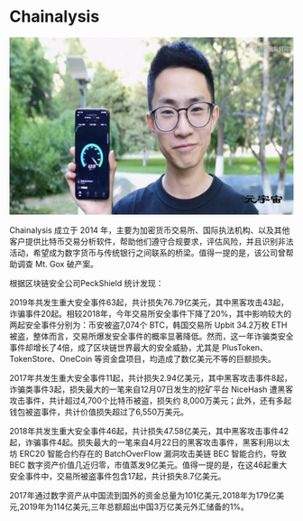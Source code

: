 # Chainalysis



![](3.jpg)

Chainalysis 成立于 2014 年，主要为加密货币交易所、国际执法机构、以及其他客户提供比特币交易分析软件，帮助他们遵守合规要求，评估风险，并且识别非法活动，希望成为数字货币与传统银行之间联系的桥梁。值得一提的是，该公司曾帮助调查 Mt. Gox 破产案。

根据区块链安全公司PeckShield 统计发现：

2019年共发生重大安全事件63起，共计损失76.79亿美元，其中黑客攻击43起，诈骗事件20起。相较2018年，今年交易所安全事件下降了20%，其中影响较大的两起安全事件分别为：币安被盗7,074个 BTC，韩国交易所 Upbit 34.2万枚 ETH 被盗，整体而言，交易所爆发安全事件的概率显著降低。然而，这一年诈骗类安全事件却增长了4倍，成了区块链世界最大的安全威胁，尤其是 PlusToken、TokenStore、OneCoin 等资金盘项目，均造成了数亿美元不等的巨额损失。

2017年共发生重大安全事件11起，共计损失2.94亿美元，其中黑客攻击事件8起，诈骗类事件3起，损失最大的一笔来自12月07日发生的挖矿平台 NiceHash 遭黑客攻击事件，共计超过4,700个比特币被盗，损失约 8,000万美元；此外，还有多起钱包被盗事件，共计价值损失超过了6,550万美元。

2018年共发生重大安全事件46起，共计损失47.58亿美元，其中黑客攻击事件42起，诈骗事件4起。损失最大的一笔来自4月22日的黑客攻击事件，黑客利用以太坊 ERC20 智能合约存在的 BatchOverFlow 漏洞攻击美链 BEC 智能合约，导致 BEC 数字资产价值几近归零，市值蒸发9亿美元。值得一提的是，在这46起重大安全事件中，交易所被盗事件包含17起，共计损失8.7亿美元。

2017年通过数字资产从中国流到国外的资金总量为101亿美元,2018年为179亿美元,2019年为114亿美元,三年总额超出中国3万亿美元外汇储备的1%。


